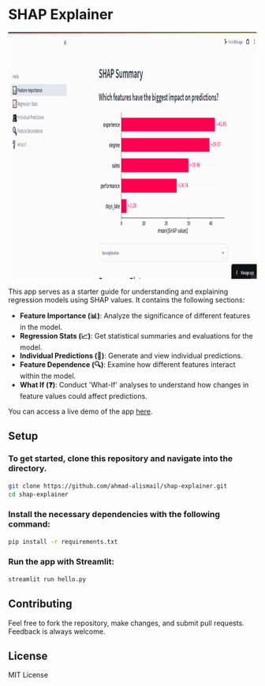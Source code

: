 # SHAP Explainer

<div style="text-align:center;"><img src="imgs/shap_explainer.gif" width="900" height="500"/></div>

This app serves as a starter guide for understanding and explaining regression models using SHAP values. 
It contains the following sections:

- **Feature Importance (📊)**: Analyze the significance of different features in the model.
- **Regression Stats (📈)**: Get statistical summaries and evaluations for the model.
- **Individual Predictions (👥)**: Generate and view individual predictions.
- **Feature Dependence (🔍)**: Examine how different features interact within the model.
- **What If (❓)**: Conduct 'What-If' analyses to understand how changes in feature values could affect predictions.

You can access a live demo of the app [here](https://shap-explainer.streamlit.app/).

## Setup

### To get started, clone this repository and navigate into the directory.

```bash
git clone https://github.com/ahmad-alismail/shap-explainer.git
cd shap-explainer
```

### Install the necessary dependencies with the following command:

```bash
pip install -r requirements.txt
```

### Run the app with Streamlit:

```bash
streamlit run hello.py
```

## Contributing

Feel free to fork the repository, make changes, and submit pull requests. Feedback is always welcome.

## License

MIT License